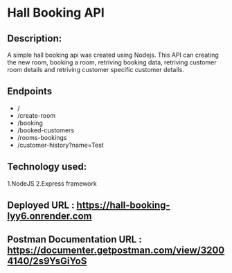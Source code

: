 # Hall Booking API

## Description:

A simple hall booking api was created using Nodejs. This API can creating the new room, booking a room, retriving booking data, retriving customer room details and retriving customer specific customer details.

## Endpoints

- /
- /create-room
- /booking
- /booked-customers
- /rooms-bookings
- /customer-history?name=Test

## Technology used:

1.NodeJS
2.Express framework

## Deployed URL : https://hall-booking-lyy6.onrender.com

## Postman Documentation URL : https://documenter.getpostman.com/view/32004140/2s9YsGiYoS
